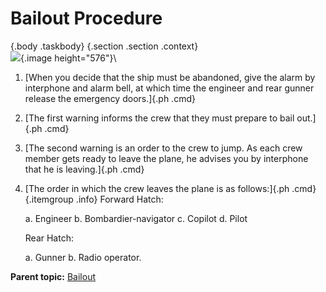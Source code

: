 
Bailout Procedure
=================

 {.body .taskbody}
 {.section .section .context}
\
![](../images/emer_exits.png){.image height="576"}\


1.  [When you decide that the ship must be abandoned, give the alarm by
    interphone and alarm bell, at which time the engineer and rear
    gunner release the emergency doors.]{.ph .cmd}
2.  [The first warning informs the crew that they must prepare to bail
    out.]{.ph .cmd}
3.  [The second warning is an order to the crew to jump. As each crew
    member gets ready to leave the plane, he advises you by interphone
    that he is leaving.]{.ph .cmd}
4.  [The order in which the crew leaves the plane is as follows:]{.ph
    .cmd}
     {.itemgroup .info}
    Forward Hatch:

    a.  Engineer
    b.  Bombardier-navigator
    c.  Copilot
    d.  Pilot

    Rear Hatch:

    a.  Gunner
    b.  Radio operator.
    




**Parent topic:**
[Bailout](../topics/bailout.md "Take good care of your parachute, Keep it clean and free of grease and moisture.")




